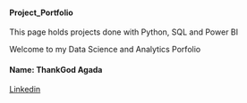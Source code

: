 #### Project_Portfolio

This page holds projects done with Python, SQL and Power BI

Welcome to my Data Science and Analytics Porfolio

#### Name: ThankGod Agada

[Linkedin](https://linkedin.com/in/thankgodagada-284b6b103)
